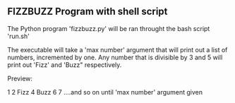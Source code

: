
FIZZBUZZ Program with shell script
----------------------------------

The Python program 'fizzbuzz.py' will be ran throught the bash script 'run.sh'

The executable will take a 'max number' argument that will print out a list of numbers, incremented
by one.  Any number that is divisible by 3 and 5 will print out 'Fizz' and 'Buzz" respectively.

Preview:

1
2
Fizz
4
Buzz
6
7
....and so on until 'max number' argument given
